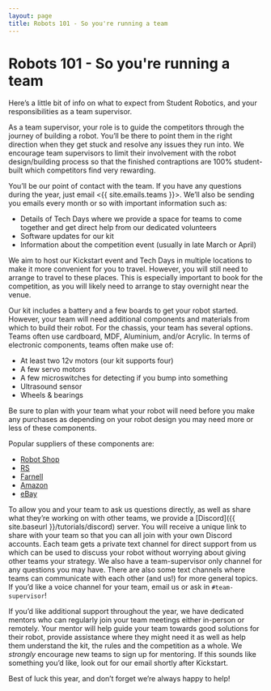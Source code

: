 ```yaml
---
layout: page
title: Robots 101 - So you're running a team
---
```


# Robots 101 - So you're running a team

Here’s a little bit of info on what to expect from Student Robotics, and your responsibilities as a team supervisor.

As a team supervisor, your role is to guide the competitors through the journey of building a robot. You’ll be there to point them in the right direction when they get stuck and resolve any issues they run into. We encourage team supervisors to limit their involvement with the robot design/building process so that the finished contraptions are 100% student-built which competitors find very rewarding.

You’ll be our point of contact with the team. If you have any questions during the year, just email <{{ site.emails.teams }}>. We’ll also be sending you emails every month or so with important information such as:
- Details of Tech Days where we provide a space for teams to come together and get direct help from our dedicated volunteers
- Software updates for our kit
- Information about the competition event (usually in late March or April)

We aim to host our Kickstart event and Tech Days in multiple locations to make it more convenient for you to travel. However, you will still need to arrange to travel to these places.
This is especially important to book for the competition, as you will likely need to arrange to stay overnight near the venue.

Our kit includes a battery and a few boards to get your robot started. However, your team will need additional components and materials from which to build their robot. For the chassis, your team has several options. Teams often use cardboard, MDF, Aluminium, and/or Acrylic. In terms of electronic components, teams often make use of:
- At least two 12v motors (our kit supports four)
- A few servo motors
- A few microswitches for detecting if you bump into something
- Ultrasound sensor
- Wheels & bearings

Be sure to plan with your team what your robot will need before you make any purchases as depending on your robot design you may need more or less of these components.

Popular suppliers of these components are:
- [Robot Shop](https://www.robotshop.com/)
- [RS](https://uk.rs-online.com/web/)
- [Farnell](https://uk.farnell.com/)
- [Amazon](https://www.amazon.co.uk/)
- [eBay](https://www.ebay.co.uk/)

To allow you and your team to ask us questions directly, as well as share what they’re working on with other teams, we provide a [Discord]({{ site.baseurl }}/tutorials/discord) server. You will receive a unique link to share with your team so that you can all join with your own Discord accounts. Each team gets a private text channel for direct support from us which can be used to discuss your robot without worrying about giving other teams your strategy. We also have a team-supervisor only channel for any questions you may have. There are also some text channels where teams can communicate with each other (and us!) for more general topics. If you’d like a voice channel for your team, email us or ask in `#team-supervisor`!

If you’d like additional support throughout the year, we have dedicated mentors who can regularly join your team meetings either in-person or remotely. Your mentor will help guide your team towards good solutions for their robot, provide assistance where they might need it as well as help them understand the kit, the rules and the competition as a whole. We *strongly* encourage new teams to sign up for mentoring. If this sounds like something you’d like, look out for our email shortly after Kickstart.

Best of luck this year, and don’t forget we’re always happy to help!
